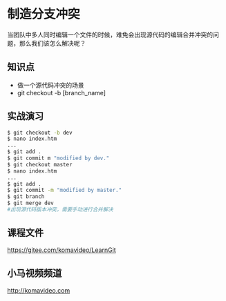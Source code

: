 制造分支冲突
===========

当团队中多人同时编辑一个文件的时候，难免会出现源代码的编辑合并冲突的问题，那么我们该怎么解决呢？

## 知识点

* 做一个源代码冲突的场景
* git checkout -b [branch_name]

## 实战演习

~~~bash
$ git checkout -b dev
$ nano index.htm
...
$ git add .
$ git commit m "modified by dev."
$ git checkout master
$ nano index.htm
...
$ git add .
$ git commit -m "modified by master."
$ git branch
$ git merge dev
#出现源代码版本冲突，需要手动进行合并解决
~~~

## 课程文件

https://gitee.com/komavideo/LearnGit

## 小马视频频道

http://komavideo.com
